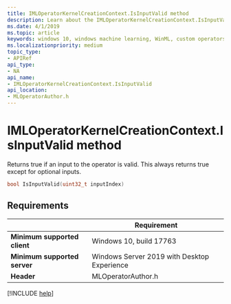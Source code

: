 ```yaml
---
title: IMLOperatorKernelCreationContext.IsInputValid method
description: Learn about the IMLOperatorKernelCreationContext.IsInputValid method. This method returns true if an input to the operator is valid.
ms.date: 4/1/2019
ms.topic: article
keywords: windows 10, windows machine learning, WinML, custom operators, IsInputValid
ms.localizationpriority: medium
topic_type:
- APIRef
api_type:
- NA
api_name:
- IMLOperatorKernelCreationContext.IsInputValid
api_location:
- MLOperatorAuthor.h
---
```


# IMLOperatorKernelCreationContext.IsInputValid method

Returns true if an input to the operator is valid. This always returns true except for optional inputs.

```cpp
bool IsInputValid(uint32_t inputIndex)
```

## Requirements

| | Requirement |
|-|-|
| **Minimum supported client** | Windows 10, build 17763 |
| **Minimum supported server** | Windows Server 2019 with Desktop Experience |
| **Header** | MLOperatorAuthor.h |

[!INCLUDE [help](../../includes/get-help.md)]
